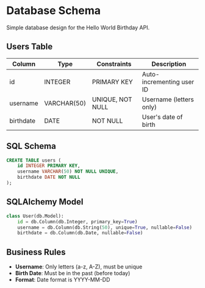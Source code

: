 # Database Schema

Simple database design for the Hello World Birthday API.

## Users Table

| Column     | Type        | Constraints      | Description                    |
|------------|-------------|------------------|--------------------------------|
| id         | INTEGER     | PRIMARY KEY      | Auto-incrementing user ID      |
| username   | VARCHAR(50) | UNIQUE, NOT NULL | Username (letters only)        |
| birthdate  | DATE        | NOT NULL         | User's date of birth           |

## SQL Schema

```sql
CREATE TABLE users (
    id INTEGER PRIMARY KEY,
    username VARCHAR(50) NOT NULL UNIQUE,
    birthdate DATE NOT NULL
);
```

## SQLAlchemy Model

```python
class User(db.Model):
    id = db.Column(db.Integer, primary_key=True)
    username = db.Column(db.String(50), unique=True, nullable=False)
    birthdate = db.Column(db.Date, nullable=False)
```

## Business Rules

- **Username**: Only letters (a-z, A-Z), must be unique
- **Birth Date**: Must be in the past (before today)
- **Format**: Date format is YYYY-MM-DD